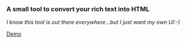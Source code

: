 
### A small tool to convert your rich text into HTML

*I know this tool is out there everywhere...but I just want my own UI:-)*

[Demo](https://rich-text-to-html.netlify.app/)